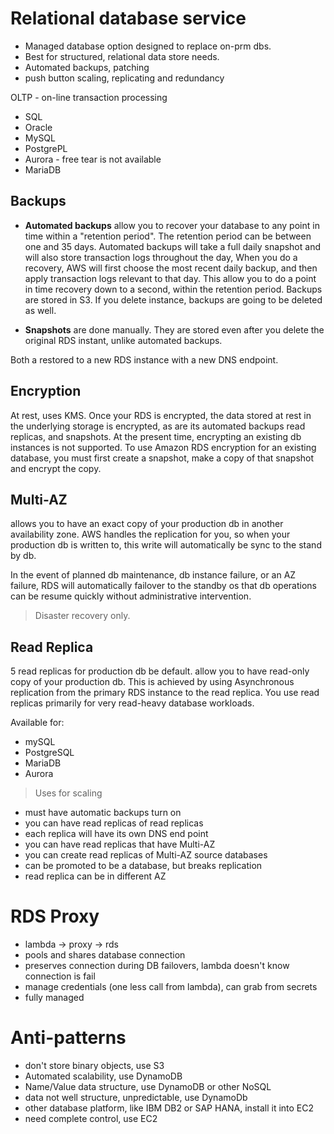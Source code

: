 
# Relational database service
- Managed database option  designed to replace on-prm dbs. 
- Best for structured, relational data store needs. 
- Automated backups, patching
- push button scaling, replicating and redundancy

OLTP - on-line transaction processing

- SQL
- Oracle
- MySQL
- PostgrePL
- Aurora - free tear is not available
- MariaDB

## Backups

- __Automated backups__ allow you to recover your database to any point in time within a "retention period". The retention period can be between one and 35 days. Automated backups will take a full daily snapshot and will also store transaction logs throughout the day, When you do a recovery, AWS will first choose the most recent daily backup, and then apply transaction logs relevant to that day. This allow you to do a point in time recovery down to a second, within the retention period. Backups are stored in S3. If you delete instance, backups are going to be deleted as well.

- __Snapshots__ are done manually. They are stored even after you delete the original RDS instant, unlike automated backups.

Both a restored to a new RDS instance with a new DNS endpoint.

## Encryption
At rest, uses KMS. Once your RDS is encrypted, the data stored at rest in the underlying storage is encrypted, as are its automated backups read replicas, and snapshots. At the present time, encrypting an existing db instances is not supported. To use Amazon RDS encryption for an existing database, you must first create a snapshot, make a copy of that snapshot and encrypt the copy.

## Multi-AZ
allows you to have an exact copy of your production db in another availability zone. AWS handles the replication for you, so when your production db is written to, this write will automatically be sync to the stand by db. 

In the event of planned db maintenance, db instance failure, or an AZ failure, RDS will automatically failover to the standby os that db operations can be resume quickly without administrative intervention. 

> Disaster recovery only.

## Read Replica
5 read replicas for production db be default.
allow you to have read-only copy of your production db. This is achieved by using Asynchronous replication from the primary RDS instance to the read replica. You use read replicas primarily for very read-heavy database workloads.

Available for:
- mySQL
- PostgreSQL
- MariaDB
- Aurora

> Uses for scaling

- must have automatic backups turn on
- you can have read replicas of read replicas
- each replica will have its own DNS end point
- you can have read replicas that have Multi-AZ
- you can create read replicas of Multi-AZ source databases
- can be promoted to be a database, but breaks replication 
- read replica can be in different AZ


# RDS Proxy
- lambda -> proxy -> rds
- pools and shares database connection
- preserves connection during DB failovers, lambda doesn't know connection is fail
- manage credentials (one less call from lambda), can grab from secrets
- fully managed


# Anti-patterns
- don't store binary objects, use S3
- Automated scalability, use DynamoDB
- Name/Value data structure, use DynamoDB or other NoSQL
- data not well structure, unpredictable, use DynamoDb
- other database platform, like IBM DB2 or SAP HANA, install it into EC2
- need complete control, use EC2 
